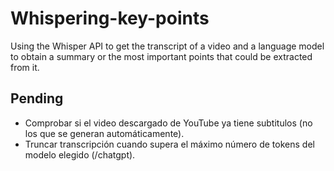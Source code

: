 # Whispering-key-points

Using the Whisper API to get the transcript of a video and a language model to obtain a summary or the most important points that could be extracted from it.

## Pending
- Comprobar si el video descargado de YouTube ya tiene subtitulos (no los que se generan automáticamente).
- Truncar transcripción cuando supera el máximo número de tokens del modelo elegido (/chatgpt).